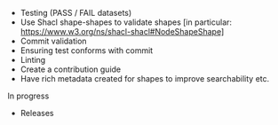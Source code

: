  - Testing (PASS / FAIL datasets)
 - Use Shacl shape-shapes to validate shapes [in particular: https://www.w3.org/ns/shacl-shacl#NodeShapeShape]
 - Commit validation
 - Ensuring test conforms with commit
 - Linting
 - Create a contribution guide
 - Have rich metadata created for shapes to improve searchability etc.

In progress
 - Releases
